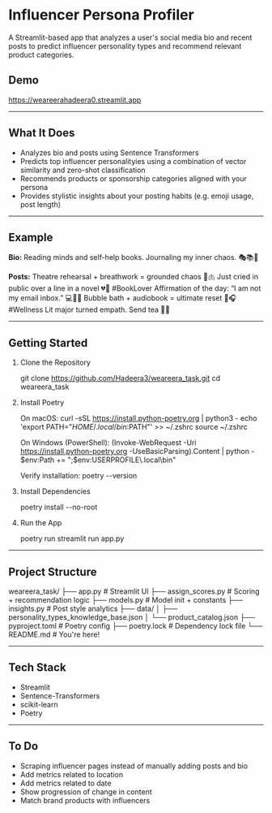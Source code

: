# Influencer Persona Profiler

A Streamlit-based app that analyzes a user's social media bio and recent posts to predict influencer personality types and recommend relevant product categories.

## Demo

https://weareerahadeera0.streamlit.app

---

## What It Does

- Analyzes bio and posts using Sentence Transformers
- Predicts top influencer personalityies using a combination of vector similarity and zero-shot classification
- Recommends products or sponsorship categories aligned with your persona
- Provides stylistic insights about your posting habits (e.g. emoji usage, post length)

---

## Example

**Bio:**
Reading minds and self-help books. Journaling my inner chaos. 🎭📚🧘

**Posts:**
Theatre rehearsal + breathwork = grounded chaos 🎤🫁
Just cried in public over a line in a novel 💔📖 #BookLover
Affirmation of the day: “I am not my email inbox.” 💻🙅‍♀️
Bubble bath + audiobook = ultimate reset 🛁🎧 #Wellness
Lit major turned empath. Send tea 🍵✨

---

## Getting Started

1. Clone the Repository

   git clone https://github.com/Hadeera3/weareera_task.git
   cd weareera_task

2. Install Poetry

   On macOS:
   curl -sSL https://install.python-poetry.org | python3 -
   echo 'export PATH="$HOME/.local/bin:$PATH"' >> ~/.zshrc
   source ~/.zshrc

   On Windows (PowerShell):
   (Invoke-WebRequest -Uri https://install.python-poetry.org -UseBasicParsing).Content | python -
   $env:Path += ";$env:USERPROFILE\\.local\\bin"

   Verify installation:
   poetry --version

3. Install Dependencies

   poetry install --no-root

4. Run the App

   poetry run streamlit run app.py

---

## Project Structure

weareera_task/
├── app.py # Streamlit UI
├── assign_scores.py # Scoring + recommendation logic
├── models.py # Model init + constants
├── insights.py # Post style analytics
├── data/
│ ├── personality_types_knowledge_base.json
│ └── product_catalog.json
├── pyproject.toml # Poetry config
├── poetry.lock # Dependency lock file
└── README.md # You're here!

---

## Tech Stack

- Streamlit
- Sentence-Transformers
- scikit-learn
- Poetry

---

## To Do

- Scraping influencer pages instead of manually adding posts and bio
- Add metrics related to location
- Add metrics related to date
- Show progression of change in content
- Match brand products with influencers
